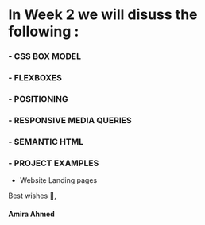 # In Week 2 we will disuss the following :

### - CSS BOX MODEL
### - FLEXBOXES
### - POSITIONING
### - RESPONSIVE MEDIA QUERIES
### - SEMANTIC HTML
### - PROJECT EXAMPLES 

- Website Landing pages



Best wishes 🙇,

#### Amira Ahmed


